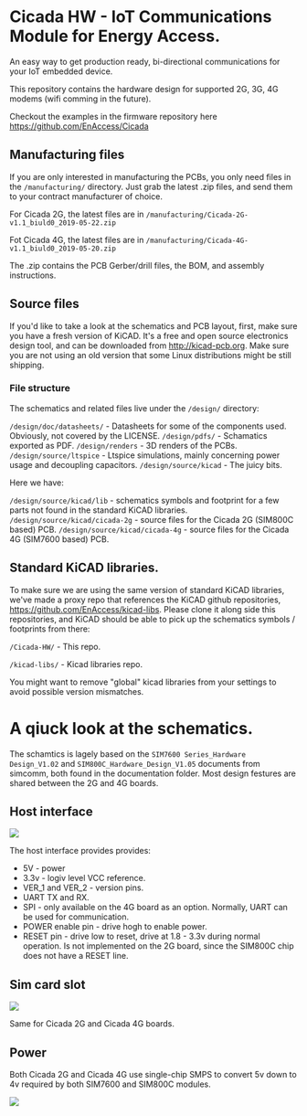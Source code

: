 # Cicada HW - IoT Communications Module for Energy Access. 

An easy way to get production ready, bi-directional communications for your IoT embedded device.

This repository contains the hardware design for supported  2G, 3G, 4G modems (wifi comming in the future).

Checkout the examples in the firmware repository here https://github.com/EnAccess/Cicada 


## Manufacturing files

If you are only interested in manufacturing the PCBs, you only need files in the `/manufacturing/` directory. Just grab the latest .zip files, and send them to your contract manufacturer of choice.

For Cicada 2G, the latest files are in `/manufacturing/Cicada-2G-v1.1_biuld0_2019-05-22.zip`

Fot Cicada 4G, the latest files are in `/manufacturing/Cicada-4G-v1.1_biuld0_2019-05-20.zip`

The .zip contains the PCB Gerber/drill files, the BOM, and assembly instructions.

## Source files

If you'd like to take a look at the schematics and PCB layout, first, make sure you have a fresh version of KiCAD. It's a free and open source electronics design tool, and can be downloaded from http://kicad-pcb.org. Make sure you are not using an old version that some Linux distributions might be still shipping.

### File structure

The schematics and related files live under the `/design/` directory:

`/design/doc/datasheets/` - Datasheets for some of the components used. Obviously, not covered by the LICENSE.
`/design/pdfs/` - Schamatics exported as PDF.
`/design/renders` - 3D renders of the PCBs.
`/design/source/ltspice` - Ltspice simulations, mainly concerning power usage and decoupling capacitors.
`/design/source/kicad` - The juicy bits.

Here we have:

`/design/source/kicad/lib` - schematics symbols and footprint for a few parts not found in the standard KiCAD libraries.
`/design/source/kicad/cicada-2g` - source files for the Cicada 2G (SIM800C based) PCB.
`/design/source/kicad/cicada-4g` - source files for the Cicada 4G (SIM7600 based) PCB.

## Standard KiCAD libraries.

To make sure we are using the same version of standard KiCAD libraries, we've made a proxy repo that references the KiCAD github repositories, https://github.com/EnAccess/kicad-libs. Please clone it along side this repositories, and KiCAD should be able to pick up the schematics symbols / footprints from there:

`/Cicada-HW/` - This repo.

`/kicad-libs/` - Kicad libraries repo.

You might want to remove "global" kicad libraries from your settings to avoid possible version mismatches.

# A qiuck look at the schematics.

The schamtics is lagely based on the `SIM7600 Series_Hardware Design_V1.02` and `SIM800C_Hardware_Design_V1.05` documents from simcomm, both found in the documentation folder. Most design festures are shared between the 2G and 4G boards.

## Host interface

![](https://github.com/EnAccess/Cicada-HW/blob/master/design/doc/figures/Host-interface.png)

The host interface provides provides:
- 5V - power
- 3.3v - logiv level VCC reference.
- VER_1 and VER_2 - version pins.
- UART TX and RX. 
- SPI - only available on the 4G board as an option. Normally, UART can be used for communication.
- POWER enable pin - drive hogh to enable power.
- RESET pin - drive low to reset, drive at 1.8 - 3.3v during normal operation. Is not implemented on the 2G board, since the SIM800C chip does not have a RESET line.


## Sim card slot

![](https://github.com/EnAccess/Cicada-HW/blob/master/design/doc/figures/Sim-card.png)

Same for Cicada 2G and Cicada 4G boards.

## Power

Both Cicada 2G and Cicada 4G use single-chip SMPS to convert 5v down to 4v required by both SIM7600 and SIM800C modules.

![](https://github.com/EnAccess/Cicada-HW/blob/master/design/doc/figures/Power.png)




